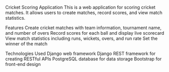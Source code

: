 Cricket Scoring Application
This is a web application for scoring cricket matches. It allows users to create matches, record scores, and view match statistics.

Features
Create cricket matches with team information, tournament name, and number of overs
Record scores for each ball and display live scorecard
View match statistics including runs, wickets, overs, and run rate
Set the winner of the match


Technologies Used
Django web framework
Django REST framework for creating RESTful APIs
PostgreSQL database for data storage
Bootstrap for front-end design
